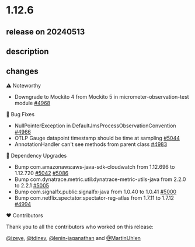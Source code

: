 # 1.12.6

## release on 20240513

## description

## changes

:warning: Noteworthy

* Downgrade to Mockito 4 from Mockito 5 in micrometer-observation-test module <a class="issue-link js-issue-link" data-error-text="Failed to load title" data-id="2248123969" data-permission-text="Title is private" data-url="https://github.com/micrometer-metrics/micrometer/issues/4968" data-hovercard-type="issue" data-hovercard-url="/micrometer-metrics/micrometer/issues/4968/hovercard" href="https://github.com/micrometer-metrics/micrometer/issues/4968">#4968</a>

🐞 Bug Fixes

* NullPointerException in DefaultJmsProcessObservationConvention <a href="https://github.com/micrometer-metrics/micrometer/issues/4966" data-hovercard-type="issue" data-hovercard-url="/micrometer-metrics/micrometer/issues/4966/hovercard">#4966</a>
* OTLP Gauge datapoint timestamp should be time at sampling <a href="https://github.com/micrometer-metrics/micrometer/issues/5044" data-hovercard-type="issue" data-hovercard-url="/micrometer-metrics/micrometer/issues/5044/hovercard">#5044</a>
* AnnotationHandler can't see methods from parent class <a href="https://github.com/micrometer-metrics/micrometer/issues/4983" data-hovercard-type="issue" data-hovercard-url="/micrometer-metrics/micrometer/issues/4983/hovercard">#4983</a>

🔨 Dependency Upgrades

* Bump com.amazonaws:aws-java-sdk-cloudwatch from 1.12.696 to 1.12.720 <a href="https://github.com/micrometer-metrics/micrometer/pull/5042" data-hovercard-type="pull_request" data-hovercard-url="/micrometer-metrics/micrometer/pull/5042/hovercard">#5042</a> <a href="https://github.com/micrometer-metrics/micrometer/pull/5086" data-hovercard-type="pull_request" data-hovercard-url="/micrometer-metrics/micrometer/pull/5086/hovercard">#5086</a>
* Bump com.dynatrace.metric.util:dynatrace-metric-utils-java from 2.2.0 to 2.2.1 <a href="https://github.com/micrometer-metrics/micrometer/pull/5005" data-hovercard-type="pull_request" data-hovercard-url="/micrometer-metrics/micrometer/pull/5005/hovercard">#5005</a>
* Bump com.signalfx.public:signalfx-java from 1.0.40 to 1.0.41 <a href="https://github.com/micrometer-metrics/micrometer/pull/5000" data-hovercard-type="pull_request" data-hovercard-url="/micrometer-metrics/micrometer/pull/5000/hovercard">#5000</a>
* Bump com.netflix.spectator:spectator-reg-atlas from 1.7.11 to 1.7.12 <a href="https://github.com/micrometer-metrics/micrometer/pull/4994" data-hovercard-type="pull_request" data-hovercard-url="/micrometer-metrics/micrometer/pull/4994/hovercard">#4994</a>

❤️ Contributors

Thank you to all the contributors who worked on this release:

<a class="user-mention notranslate" data-hovercard-type="user" data-hovercard-url="/users/izeye/hovercard" data-octo-click="hovercard-link-click" data-octo-dimensions="link_type:self" href="https://github.com/izeye">@izeye</a>, <a class="user-mention notranslate" data-hovercard-type="user" data-hovercard-url="/users/tdinev/hovercard" data-octo-click="hovercard-link-click" data-octo-dimensions="link_type:self" href="https://github.com/tdinev">@tdinev</a>, <a class="user-mention notranslate" data-hovercard-type="user" data-hovercard-url="/users/lenin-jaganathan/hovercard" data-octo-click="hovercard-link-click" data-octo-dimensions="link_type:self" href="https://github.com/lenin-jaganathan">@lenin-jaganathan</a> and <a class="user-mention notranslate" data-hovercard-type="user" data-hovercard-url="/users/MartinUhlen/hovercard" data-octo-click="hovercard-link-click" data-octo-dimensions="link_type:self" href="https://github.com/MartinUhlen">@MartinUhlen</a>

